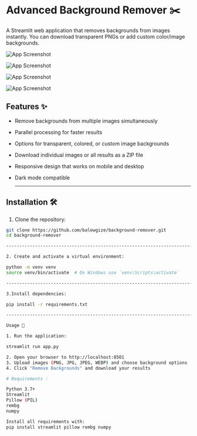 # Advanced Background Remover ✂️

A Streamlit web application that removes backgrounds from images instantly. You can download transparent PNGs or add custom color/image backgrounds.

![App Screenshot](screenshot.png)

![App Screenshot](screenshot.png)

![App Screenshot](screenshot.png)

![App Screenshot](screenshot.png)

## Features ✨

- Remove backgrounds from multiple images simultaneously
- Parallel processing for faster results
- Options for transparent, colored, or custom image backgrounds
- Download individual images or all results as a ZIP file
- Responsive design that works on mobile and desktop
- Dark mode compatible

  ---------------------------------------------------------------------------------------------------------------------------------------------------------------

## Installation 🛠️

1. Clone the repository:
```bash
git clone https://github.com/balewgize/background-remover.git
cd background-remover

---------------------------------------------------------------------------------------------------------------------------------------------------------------

2. Create and activate a virtual environment:

python -m venv venv
source venv/bin/activate  # On Windows use `venv\Scripts\activate`

----------------------------------------------------------------------------------------------------------------------------------------------------------------

3.Install dependencies:

pip install -r requirements.txt

----------------------------------------------------------------------------------------------------------------------------------------------------------------

Usage 🚀

1. Run the application:

streamlit run app.py

2. Open your browser to http://localhost:8501
3. Upload images (PNG, JPG, JPEG, WEBP) and choose background options
4. Click "Remove Backgrounds" and download your results

# Requirements :

Python 3.7+
Streamlit
Pillow (PIL)
rembg
numpy

Install all requirements with:
pip install streamlit pillow rembg numpy


